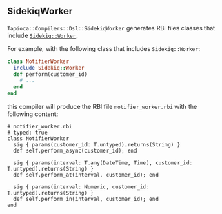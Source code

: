 ## SidekiqWorker

`Tapioca::Compilers::Dsl::SidekiqWorker` generates RBI files classes that include
[`Sidekiq::Worker`](https://github.com/mperham/sidekiq/wiki/Getting-Started).

For example, with the following class that includes `Sidekiq::Worker`:

~~~rb
class NotifierWorker
  include Sidekiq::Worker
  def perform(customer_id)
    # ...
  end
end
~~~

this compiler will produce the RBI file `notifier_worker.rbi` with the following content:

~~~rbi
# notifier_worker.rbi
# typed: true
class NotifierWorker
  sig { params(customer_id: T.untyped).returns(String) }
  def self.perform_async(customer_id); end

  sig { params(interval: T.any(DateTime, Time), customer_id: T.untyped).returns(String) }
  def self.perform_at(interval, customer_id); end

  sig { params(interval: Numeric, customer_id: T.untyped).returns(String) }
  def self.perform_in(interval, customer_id); end
end
~~~
